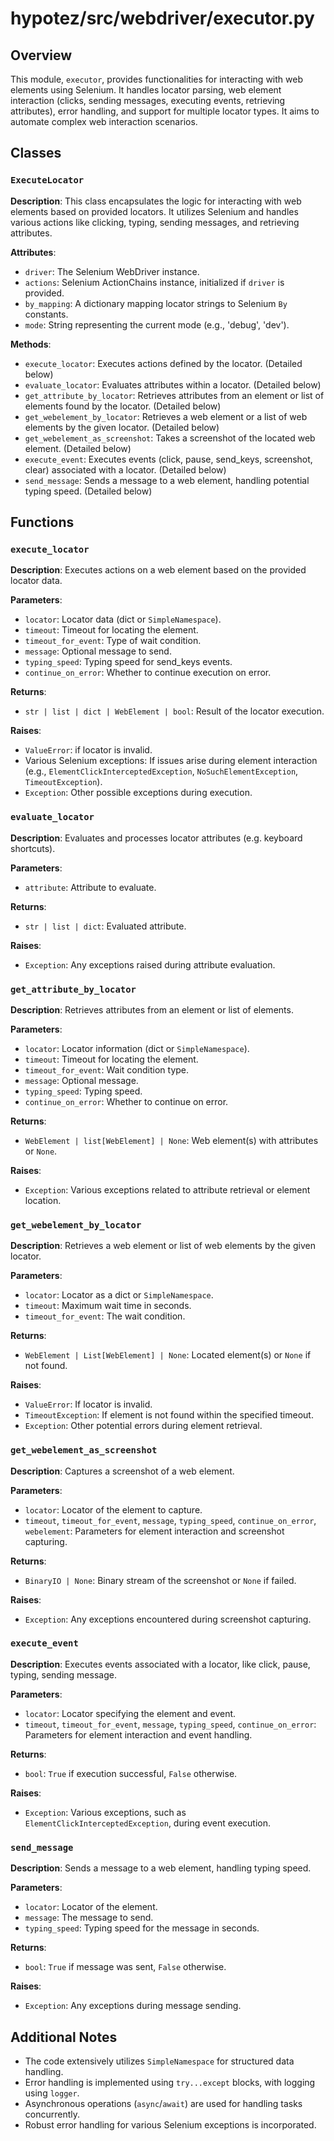 # hypotez/src/webdriver/executor.py

## Overview

This module, `executor`, provides functionalities for interacting with web elements using Selenium. It handles locator parsing, web element interaction (clicks, sending messages, executing events, retrieving attributes), error handling, and support for multiple locator types. It aims to automate complex web interaction scenarios.


## Classes

### `ExecuteLocator`

**Description**: This class encapsulates the logic for interacting with web elements based on provided locators. It utilizes Selenium and handles various actions like clicking, typing, sending messages, and retrieving attributes.

**Attributes**:

- `driver`: The Selenium WebDriver instance.
- `actions`: Selenium ActionChains instance, initialized if `driver` is provided.
- `by_mapping`: A dictionary mapping locator strings to Selenium `By` constants.
- `mode`: String representing the current mode (e.g., 'debug', 'dev').


**Methods**:

- `execute_locator`: Executes actions defined by the locator. (Detailed below)
- `evaluate_locator`: Evaluates attributes within a locator. (Detailed below)
- `get_attribute_by_locator`: Retrieves attributes from an element or list of elements found by the locator. (Detailed below)
- `get_webelement_by_locator`: Retrieves a web element or a list of web elements by the given locator.  (Detailed below)
- `get_webelement_as_screenshot`: Takes a screenshot of the located web element. (Detailed below)
- `execute_event`: Executes events (click, pause, send_keys, screenshot, clear) associated with a locator. (Detailed below)
- `send_message`: Sends a message to a web element, handling potential typing speed.  (Detailed below)


## Functions

### `execute_locator`

**Description**:  Executes actions on a web element based on the provided locator data.

**Parameters**:

- `locator`: Locator data (dict or `SimpleNamespace`).
- `timeout`: Timeout for locating the element.
- `timeout_for_event`: Type of wait condition.
- `message`: Optional message to send.
- `typing_speed`: Typing speed for send_keys events.
- `continue_on_error`: Whether to continue execution on error.

**Returns**:

- `str | list | dict | WebElement | bool`: Result of the locator execution.

**Raises**:
  - `ValueError`: if locator is invalid.
  - Various Selenium exceptions: If issues arise during element interaction (e.g., `ElementClickInterceptedException`, `NoSuchElementException`, `TimeoutException`).
  - `Exception`: Other possible exceptions during execution.


### `evaluate_locator`

**Description**: Evaluates and processes locator attributes (e.g. keyboard shortcuts).

**Parameters**:

- `attribute`: Attribute to evaluate.

**Returns**:

- `str | list | dict`: Evaluated attribute.

**Raises**:
 - `Exception`: Any exceptions raised during attribute evaluation.


### `get_attribute_by_locator`

**Description**: Retrieves attributes from an element or list of elements.

**Parameters**:

- `locator`: Locator information (dict or `SimpleNamespace`).
- `timeout`: Timeout for locating the element.
- `timeout_for_event`: Wait condition type.
- `message`: Optional message.
- `typing_speed`: Typing speed.
- `continue_on_error`: Whether to continue on error.


**Returns**:

- `WebElement | list[WebElement] | None`: Web element(s) with attributes or `None`.

**Raises**:
  - `Exception`: Various exceptions related to attribute retrieval or element location.


### `get_webelement_by_locator`

**Description**: Retrieves a web element or list of web elements by the given locator.

**Parameters**:

- `locator`: Locator as a dict or `SimpleNamespace`.
- `timeout`: Maximum wait time in seconds.
- `timeout_for_event`: The wait condition.

**Returns**:

- `WebElement | List[WebElement] | None`: Located element(s) or `None` if not found.

**Raises**:
  - `ValueError`: If locator is invalid.
  - `TimeoutException`: If element is not found within the specified timeout.
  - `Exception`: Other potential errors during element retrieval.


### `get_webelement_as_screenshot`

**Description**: Captures a screenshot of a web element.

**Parameters**:

- `locator`: Locator of the element to capture.
- `timeout`, `timeout_for_event`, `message`, `typing_speed`, `continue_on_error`, `webelement`: Parameters for element interaction and screenshot capturing.


**Returns**:

- `BinaryIO | None`: Binary stream of the screenshot or `None` if failed.


**Raises**:
  - `Exception`: Any exceptions encountered during screenshot capturing.


### `execute_event`

**Description**: Executes events associated with a locator, like click, pause, typing, sending message.


**Parameters**:

- `locator`: Locator specifying the element and event.
- `timeout`, `timeout_for_event`, `message`, `typing_speed`, `continue_on_error`: Parameters for element interaction and event handling.


**Returns**:

- `bool`: `True` if execution successful, `False` otherwise.

**Raises**:
  - `Exception`: Various exceptions, such as `ElementClickInterceptedException`, during event execution.


### `send_message`

**Description**: Sends a message to a web element, handling typing speed.

**Parameters**:

- `locator`: Locator of the element.
- `message`: The message to send.
- `typing_speed`: Typing speed for the message in seconds.


**Returns**:

- `bool`: `True` if message was sent, `False` otherwise.


**Raises**:
 - `Exception`: Any exceptions during message sending.


## Additional Notes

- The code extensively utilizes `SimpleNamespace` for structured data handling.
- Error handling is implemented using `try...except` blocks, with logging using `logger`.
- Asynchronous operations (`async`/`await`) are used for handling tasks concurrently.
- Robust error handling for various Selenium exceptions is incorporated.